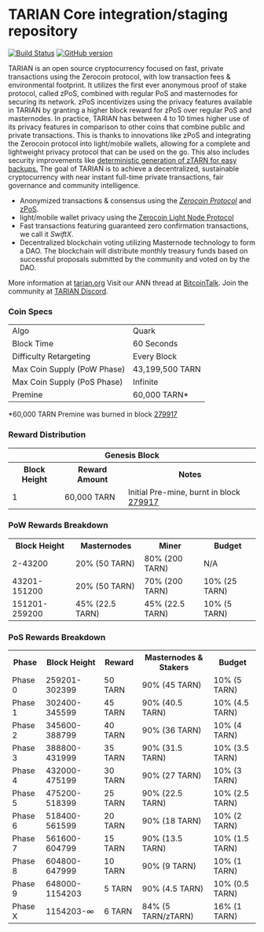 TARIAN Core integration/staging repository
=====================================

[![Build Status](https://travis-ci.org/Tarian-Foundation/Tarian.svg?branch=master)](https://travis-ci.org/Tarian-Foundation/Tarian) [![GitHub version](https://badge.fury.io/gh/TARIAN-Project%2FTARIAN.svg)](https://badge.fury.io/gh/TARIAN-Project%2FTARIAN)

TARIAN is an open source cryptocurrency focused on fast, private transactions using the Zerocoin protocol, with low transaction fees & environmental footprint.  It utilizes the first ever anonymous proof of stake protocol, called zPoS, combined with regular PoS and masternodes for securing its network. zPoS incentivizes using the privacy features available in TARIAN by granting a higher block reward for zPoS over regular PoS and masternodes. In practice, TARIAN has between 4 to 10 times higher use of its privacy features in comparison to other coins that combine public and private transactions. This is thanks to innovations like zPoS and integrating the Zerocoin protocol into light/mobile wallets, allowing for a complete and lightweight privacy protocol that can be used on the go. This also includes security improvements like [deterministic generation of zTARN for easy backups.](https://www.reddit.com/r/tarian/comments/8gbjf7/how_to_use_deterministic_zerocoin_generation/)
The goal of TARIAN is to achieve a decentralized, sustainable cryptocurrency with near instant full-time private transactions, fair governance and community intelligence.
- Anonymized transactions & consensus using the [_Zerocoin Protocol_](http://www.tarian.org/ztarn) and [zPoS](https://tarian.org/zpos/).
- light/mobile wallet privacy using the [Zerocoin Light Node Protocol](https://tarian.org/wp-content/uploads/2018/11/Zerocoin_Light_Node_Protocol.pdf)
- Fast transactions featuring guaranteed zero confirmation transactions, we call it _SwiftX_.
- Decentralized blockchain voting utilizing Masternode technology to form a DAO. The blockchain will distribute monthly treasury funds based on successful proposals submitted by the community and voted on by the DAO.

More information at [tarian.org](http://www.tarian.org) Visit our ANN thread at [BitcoinTalk](http://www.bitcointalk.org/index.php?topic=1262920). Join the community at [TARIAN Discord](https://discordapp.com/invite/jzqVsJd).

### Coin Specs
<table>
<tr><td>Algo</td><td>Quark</td></tr>
<tr><td>Block Time</td><td>60 Seconds</td></tr>
<tr><td>Difficulty Retargeting</td><td>Every Block</td></tr>
<tr><td>Max Coin Supply (PoW Phase)</td><td>43,199,500 TARN</td></tr>
<tr><td>Max Coin Supply (PoS Phase)</td><td>Infinite</td></tr>
<tr><td>Premine</td><td>60,000 TARN*</td></tr>
</table>

*60,000 TARN Premine was burned in block [279917](http://www.presstab.pw/phpexplorer/TARIAN/block.php?blockhash=206d9cfe859798a0b0898ab00d7300be94de0f5469bb446cecb41c3e173a57e0)

### Reward Distribution

<table>
<th colspan=4>Genesis Block</th>
<tr><th>Block Height</th><th>Reward Amount</th><th>Notes</th></tr>
<tr><td>1</td><td>60,000 TARN</td><td>Initial Pre-mine, burnt in block <a href="http://www.presstab.pw/phpexplorer/TARIAN/block.php?blockhash=206d9cfe859798a0b0898ab00d7300be94de0f5469bb446cecb41c3e173a57e0">279917</a></td></tr>
</table>

### PoW Rewards Breakdown

<table>
<th>Block Height</th><th>Masternodes</th><th>Miner</th><th>Budget</th>
<tr><td>2-43200</td><td>20% (50 TARN)</td><td>80% (200 TARN)</td><td>N/A</td></tr>
<tr><td>43201-151200</td><td>20% (50 TARN)</td><td>70% (200 TARN)</td><td>10% (25 TARN)</td></tr>
<tr><td>151201-259200</td><td>45% (22.5 TARN)</td><td>45% (22.5 TARN)</td><td>10% (5 TARN)</td></tr>
</table>

### PoS Rewards Breakdown

<table>
<th>Phase</th><th>Block Height</th><th>Reward</th><th>Masternodes & Stakers</th><th>Budget</th>
<tr><td>Phase 0</td><td>259201-302399</td><td>50 TARN</td><td>90% (45 TARN)</td><td>10% (5 TARN)</td></tr>
<tr><td>Phase 1</td><td>302400-345599</td><td>45 TARN</td><td>90% (40.5 TARN)</td><td>10% (4.5 TARN)</td></tr>
<tr><td>Phase 2</td><td>345600-388799</td><td>40 TARN</td><td>90% (36 TARN)</td><td>10% (4 TARN)</td></tr>
<tr><td>Phase 3</td><td>388800-431999</td><td>35 TARN</td><td>90% (31.5 TARN)</td><td>10% (3.5 TARN)</td></tr>
<tr><td>Phase 4</td><td>432000-475199</td><td>30 TARN</td><td>90% (27 TARN)</td><td>10% (3 TARN)</td></tr>
<tr><td>Phase 5</td><td>475200-518399</td><td>25 TARN</td><td>90% (22.5 TARN)</td><td>10% (2.5 TARN)</td></tr>
<tr><td>Phase 6</td><td>518400-561599</td><td>20 TARN</td><td>90% (18 TARN)</td><td>10% (2 TARN)</td></tr>
<tr><td>Phase 7</td><td>561600-604799</td><td>15 TARN</td><td>90% (13.5 TARN)</td><td>10% (1.5 TARN)</td></tr>
<tr><td>Phase 8</td><td>604800-647999</td><td>10 TARN</td><td>90% (9 TARN)</td><td>10% (1 TARN)</td></tr>
<tr><td>Phase 9</td><td>648000-1154203</td><td>5 TARN</td><td>90% (4.5 TARN)</td><td>10% (0.5 TARN)</td></tr>
<tr><td>Phase X</td><td>1154203-∞</td><td>6 TARN</td><td>84% (5 TARN/zTARN)</td><td>16% (1 TARN)</td></tr>
</table>
